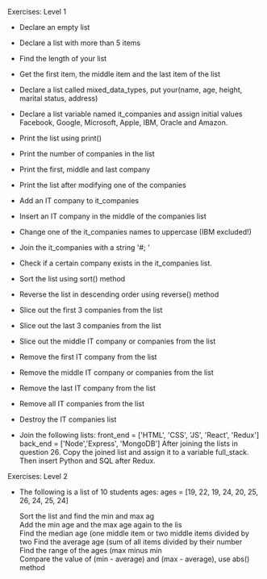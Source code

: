 Exercises: Level 1

- Declare an empty list

- Declare a list with more than 5 items

- Find the length of your list

- Get the first item, the middle item and the last item of the list

- Declare a list called mixed_data_types, put your(name, age, height, marital status, address)

- Declare a list variable named it_companies and assign initial values Facebook, Google, Microsoft, Apple, IBM, Oracle and Amazon.

- Print the list using print()

- Print the number of companies in the list

- Print the first, middle and last company

- Print the list after modifying one of the companies

- Add an IT company to it_companies

- Insert an IT company in the middle of the companies list

- Change one of the it_companies names to uppercase (IBM excluded!)

- Join the it_companies with a string '#;  '

- Check if a certain company exists in the it_companies list.

- Sort the list using sort() method

- Reverse the list in descending order using reverse() method

- Slice out the first 3 companies from the list

- Slice out the last 3 companies from the list

- Slice out the middle IT company or companies from the list

- Remove the first IT company from the list

- Remove the middle IT company or companies from the list

- Remove the last IT company from the list

- Remove all IT companies from the list

- Destroy the IT companies list

- Join the following lists:
    front_end = ['HTML', 'CSS', 'JS', 'React', 'Redux']
    back_end = ['Node','Express', 'MongoDB']
    After joining the lists in question 26. Copy the joined list and assign it to a variable full_stack. Then insert Python and SQL after Redux.


Exercises: Level 2

- The following is a list of 10 students ages:
    ages = [19, 22, 19, 24, 20, 25, 26, 24, 25, 24]

    Sort the list and find the min and max ag   
    Add the min age and the max age again to the lis    
    Find the median age (one middle item or two middle items divided by two 
    Find the average age (sum of all items divided by their number  
    Find the range of the ages (max minus min   
    Compare the value of (min - average) and (max - average), use abs() method
